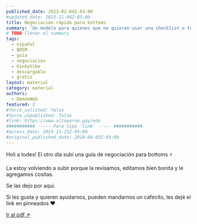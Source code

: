 ```yaml
---
published_date: 2023-02-04Z-03:00
#updated_date: 2023-11-04Z-03:00
title: Negociación rápida para bottoms
summary: 'Un modelo para quienes que no quieren usar una checklist o tener una negociación larga, y quieren un modelo pre-hecho para establecer gustos, necesidades, intenciones, preferencias, límites, entre otros.'
# TODO llenar el summary
tags:
  - español
  - BDSM
  - guía
  - negociación
  - KinkyVibe
  - descargable
  - gratis
layout: material
category: material
authors:
  - DemonWeb
featured: 2
#force_unlisted: false
#force_unpublished: false
#link: https://www.altoporno.gay/edu
########### ----- Para tipo 'link' ----- ###########
#access_date: 2023-11-21Z-03:00
#original_published_date: 2010-04-03Z-03:00
---
```


<script>
    import guia from '$lib/posts/media/negociacion-para-bottoms/1.pdf'
</script>

Holi a todes! El otro día subí una guía de negociación para bottoms ⚡️

La estoy volviendo a subir porque la revisamos, editamos bien bonita y le agregamos cositas.

Se las dejo por aquí.

Si les gusta y quieren ayudarnos, pueden mandarnos un cafecito, les dejé el link en pinneados ❤️

<object aria-label="Guía de negociación para bottoms" data={guia} type="application/pdf" width="50rem" height="1000px">
<a href={guia}>Ir al pdf ↗️</a>
</object>
